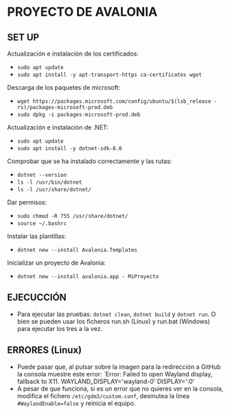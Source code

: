 # PROYECTO DE AVALONIA

## SET UP

Actualización e instalación de los certificados:
- `sudo apt update`
- `sudo apt install -y apt-transport-https ca-certificates wget`

Descarga de los paquetes de microsoft:
- `wget https://packages.microsoft.com/config/ubuntu/$(lsb_release -rs)/packages-microsoft-prod.deb`
- `sudo dpkg -i packages-microsoft-prod.deb`

Actualización e instalación de .NET:
- `sudo apt update`
- `sudo apt install -y dotnet-sdk-8.0`

Comprobar que se ha instalado correctamente y las rutas:
- `dotnet --version`
- `ls -l /usr/bin/dotnet`
- `ls -l /usr/share/dotnet/`

Dar permisos:
- `sudo chmod -R 755 /usr/share/dotnet/`
- `source ~/.bashrc`

Instalar las plantillas:
- `dotnet new --install Avalonia.Templates`

Inicializar un proyecto de Avalonia:
- `dotnet new --install avalonia.app - MiProyecto`


## EJECUCCIÓN
- Para ejecutar las pruebas: `dotnet clean`, `dotnet build` y `dotnet run`. O bien se pueden usar los ficheros run.sh (Linux) y run.bat (Windows) para ejecutar los tres a la vez.

## ERRORES (Linux)
- Puede pasar que, al pulsar sobre la imagen para la redirección a GitHub la consola muestre este error: `Error: Failed to open Wayland display, fallback to X11. WAYLAND_DISPLAY='wayland-0' DISPLAY=':0'
- A pesar de que funciona, si es un error que no quieres ver en la consola, modifica el fichero `/etc/gdm3/custom.conf`, desmutea la linea `#WaylandEnable=false` y reinicia el equipo.
